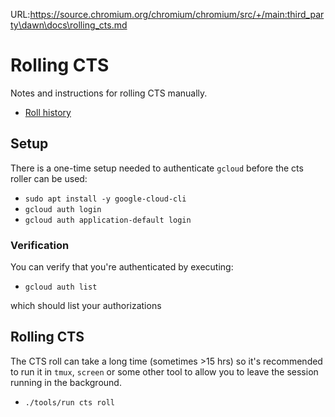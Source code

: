 URL:https://source.chromium.org/chromium/chromium/src/+/main:third_party\dawn\docs\rolling_cts.md
# Rolling CTS

Notes and instructions for rolling CTS manually.

* [Roll history](https://dawn-review.googlesource.com/q/file:third_party/webgpu-cts+-%22%5BDO+NOT+SUBMIT%5D%22)

## Setup
There is a one-time setup needed to authenticate `gcloud` before the cts
roller can be used:

* `sudo apt install -y google-cloud-cli`
* `gcloud auth login`
* `gcloud auth application-default login`

### Verification
You can verify that you're authenticated by executing:

* `gcloud auth list`

which should list your authorizations


## Rolling CTS
The CTS roll can take a long time (sometimes >15 hrs) so it's
recommended to run it in `tmux`, `screen` or some other tool to allow
you to leave the session running in the background.

* `./tools/run cts roll`
